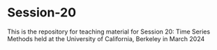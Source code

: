 # Session-20
This is the repository for teaching material for Session 20: Time Series Methods held at the University of California, Berkeley in March 2024 
